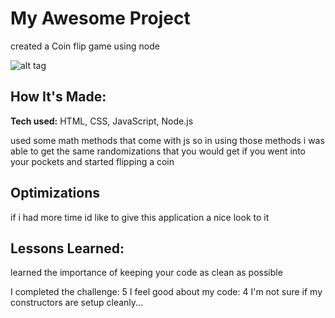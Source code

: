 # My Awesome Project
created a Coin flip game using node


![alt tag](http://placecorgi.com/1200/650)

## How It's Made:

**Tech used:** HTML, CSS, JavaScript, Node.js

used some math methods that come with js so in using those methods i was able to get the same randomizations that you would get if you went into your pockets and started flipping a coin

## Optimizations
if i had more time id like to give this application a nice look to it

## Lessons Learned:

learned the importance of keeping your  code as clean as possible

I completed the challenge: 5
I feel good about my code: 4
I'm not sure if my constructors are setup cleanly...
```

